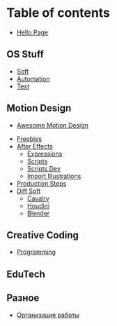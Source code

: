 # Table of contents

* [Hello Page](README.md)
<!-- * [About me](about.md) -->

## OS Stuff

* [Soft](os-stuff/soft.md)
* [Automation](os-stuff/automation-common.md)
* [Text](os-stuff/documents.md)

## Motion Design

* [Awesome Motion Design](motion-design/amd1.md)
<!-- * [Inspiration Profiles](motion-design/inspiration_profiles.md) -->
* [Freebies](motion-design/freebies.md)
* [After Effects](motion-design/aftereffects_commonpage.md)
  * [Expressions](motion-design/expressions1.md)
  * [Scripts](motion-design/scripts-kbar.md)
  * [Scripts Dev](motion-design/scripts-dev.md)
  <!-- * [Problem Solving](motion-design/expressions1.md) -->
  * [Import Illustrations](motion-design/illustration.md)
* [Production Steps](motion-design/production-steps.md)
* [Diff Soft](motion-design/dif-soft.md)
  * [Cavalry](motion-design/cavalry.md)
  * [Houdini](motion-design/Houdini1.md)
  * [Blender](motion-design/blender1.md)

## Creative Coding

* [Programming](creative-coding/programming.md)

## EduTech

<!-- * [How to learning](edu/how-start-to-learn.md)
* [Tricks & Hacks](edu/tricks-&-Hacks.md) -->

## Разное

* [Организация работы](diff/workflow.md)
